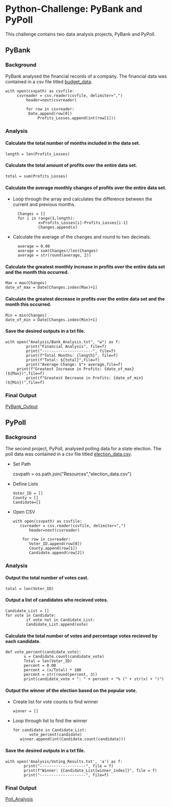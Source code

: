 # Python-Challenge:  PyBank and PyPoll

This challenge contains two data analysis projects, PyBank and PyPoll.

## PyBank

### Background

PyBank analysed the financial records of a company.  The financial data was contained in a csv file titled [budget_data](PyBank/Resources/budget_data.csv).

	with open(csvpath) as csvfile:
	     csvreader = csv.reader(csvfile, delimiter=",")
    	     header=next(csvreader)

    	     for row in csvreader:
        	  Date.append(row[0])
                  Profits_Losses.append(int(row[1]))	

### Analysis

#### Calculate the total number of months included in the data set.

	length = len(Profits_Losses)

#### Calculate the total amount of profits over the entire data set.
	
	total = sum(Profits_Losses)

#### Calculate the average monthly changes of profits over the entire data set.

* Loop through the array and calculates the difference between the current and previous months.
	
		Changes = []
		for i in range(1,length):
    		     x=Profits_Losses[i]-Profits_Losses[i-1]
    		     Changes.append(x)

* Calculate the average of the changes and round to two decimals.

		average = 0.00
		average = sum(Changes)/len(Changes)
		average = str(round(average, 2))


#### Calculate the greatest monthly increase in profits over the entire data set and the month this occurred.
	Max = max(Changes)
	date_of_max = Date[Changes.index(Max)+1]
	
#### Calculate the greatest decrease in profits over the entire data set and the month this occurred.
	Min = min(Changes)
	date_of_min = Date[Changes.index(Min)+1]

#### Save the desired outputs in a txt file.
	
	with open("Analysis/Bank_Analysis.txt", "w") as f:
    	     print("Financial Analysis", file=f) 
    	     print("----------------------", file=f)
    	     print(f"Total Months: {length}", file=f)
    	     print(f"Total: ${total}",file=f)
    	     print("Average Change: $"+ average,file=f)
   	     print(f"Greatest Increase in Profits: {date_of_max} (${Max})",file=f)
    	     print(f"Greatest Decrease in Profits: {date_of_min} (${Min})",file=f) 


### Final Output
[PyBank_Output](PyBank/Analysis/Bank_Analysis.txt)

## PyPoll

### Background

The second project, PyPoll, analysed polling data for a state election.  The poll data was contained in a csv file titled [election_data.csv](PyPoll/Resources/election_data.csv).

* Set Path

	csvpath = os.path.join("Resources","election_data.csv")

* Define Lists

	  Voter_ID = []
	  County = []
	  Candidate=[]

* Open CSV


	  with open(csvpath) as csvfile:
  	     csvreader = csv.reader(csvfile, delimiter=",")
             header=next(csvreader)

    	  for row in csvreader:
             Voter_ID.append(row[0])
             County.append(row[1])
             Candidate.append(row[2])

### Analysis

#### Output the total number of votes cast.
	total = len(Voter_ID)

#### Output a list of candidates who recieved votes.
	Candidate_List = []
	for vote in Candidate:
    	     if vote not in Candidate_List:
        	 Candidate_List.append(vote)

#### Calculate the total number of votes and percentage votes recieved by each candidate.

	def vote_percent(candidate_vote):
    		x = Candidate.count(candidate_vote)
    		Total = len(Voter_ID)
    		percent = 0.00
    		percent = (x/Total) * 100
    		percent = str(round(percent, 3))
    		print(candidate_vote + ": " + percent + "% (" + str(x) + ")")

#### Output the winner of the election based on the popular vote.

* Create list for vote counts to find winner
	 
	  winner = []
	     
* Loop through list to find the winner

	  for candidate in Candidate_List:
    	     vote_percent(candidate)
	     winner.append(int(Candidate.count(candidate)))
    
#### Save the desired outputs in a txt file. 

	with open('Analysis/Voting_Results.txt', 'a') as f:
    		print("--------------------", file = f)
    		print(f"Winner: {Candidate_List[winner_index]}", file = f)
    		print("--------------------", file=f)
### Final Output
[Poll_Analysis](PyPoll/Analysis/Voting_Results.txt)

